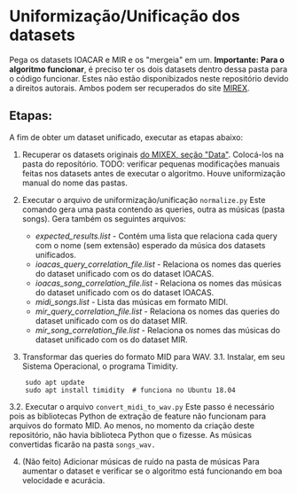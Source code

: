 # Uniformização/Unificação dos datasets

Pega os datasets IOACAR e MIR e os "mergeia" em um.
**Importante:** **Para o algoritmo funcionar**, é preciso ter os dois datasets
dentro dessa pasta para o código funcionar. Estes não estão disponibizados neste
repositório devido a direitos autorais. Ambos podem ser recuperados
do site [MIREX](https://www.music-ir.org/mirex/wiki/2019:Query_by_Singing/Humming#Data).


## Etapas:
A fim de obter um dataset unificado, executar as etapas abaixo:

1. Recuperar os datasets originais [do MIXEX, seção "Data"](https://www.music-ir.org/mirex/wiki/2019:Query_by_Singing/Humming#Data). Colocá-los na pasta do reposítório.
TODO: verificar pequenas modificações manuais feitas nos datasets antes de executar o algoritmo.
Houve uniformização manual do nome das pastas.

2. Executar o arquivo de uniformização/unificação `normalize.py`
   Este comando gera uma pasta contendo as queries, outra as músicas (pasta songs).
   Gera também os seguintes arquivos:
	- *expected_results.list*  - Contém uma lista que relaciona cada query com o nome (sem extensão) esperado da música dos datasets unificados.
	- *ioacas_query_correlation_file.list*  - Relaciona os nomes das queries do dataset unificado com os do dataset IOACAS.
	- *ioacas_song_correlation_file.list* - Relaciona os nomes das músicas do dataset unificado com os do dataset IOACAS.
	- *midi_songs.list* - Lista das músicas em formato MIDI.
	- *mir_query_correlation_file.list* - Relaciona os nomes das queries do dataset unificado com os do dataset MIR.
	- *mir_song_correlation_file.list* - Relaciona os nomes das músicas do dataset unificado com os do dataset MIR.
  
3. Transformar das queries do formato MID para WAV.
3.1. Instalar, em seu Sistema Operacional, o programa Timidity.
```
	sudo apt update
	sudo apt install timidity  # funciona no Ubuntu 18.04
```
3.2. Executar o arquivo `convert_midi_to_wav.py`
Este passo é necessário pois as bibliotecas Python de extração de feature não funcionam para arquivos do formato MID.
Ao menos, no momento da criação deste repositório, não havia biblioteca Python que o fizesse.
As músicas convertidas ficarão na pasta `songs_wav.`

4. (Não feito) Adicionar músicas de ruído na pasta de músicas
   Para aumentar o dataset e verificar se o algoritmo está funcionando em boa velocidade e acurácia.
